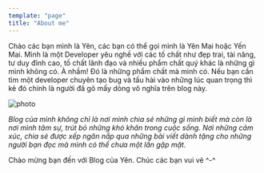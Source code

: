 ```yaml
---
template: "page"
title: "About me"
---
```


Chào các bạn mình là Yên, các bạn có thể gọi mình là Yên Mai hoặc Yến Mai. Mình là một Developer yêu nghề với các tố chất như đẹp trai, tài năng, tư duy đỉnh cao, tố chất lãnh đạo và nhiều phẩm chất quý khác là những gì mình không có. À nhầm! Đó là những phẩm chất mà mình có. Nếu bạn cần tìm một developer chuyên tạo bug và tấu hài vào những lúc quan trọng thì kẻ đó chính là người đã gõ mấy dòng vô nghĩa trên blog này.

![photo](/media/photo.png "Hình ảnh minh họa thôi không phải mình đâu :))")

_Blog của mình không chỉ là nơi mình chia sẻ những gì mình biết mà còn là nơi mình tâm sự, trút bỏ những khó khăn trong cuộc sống. Nơi những cảm xúc, chia sẻ được xếp ngăn nắp qua những bài viết dành tặng cho những người bạn đọc mà mình có thể chưa một lần gặp mặt._

Chào mừng bạn đến với Blog của Yên. Chúc các bạn vui vẻ ^-^
